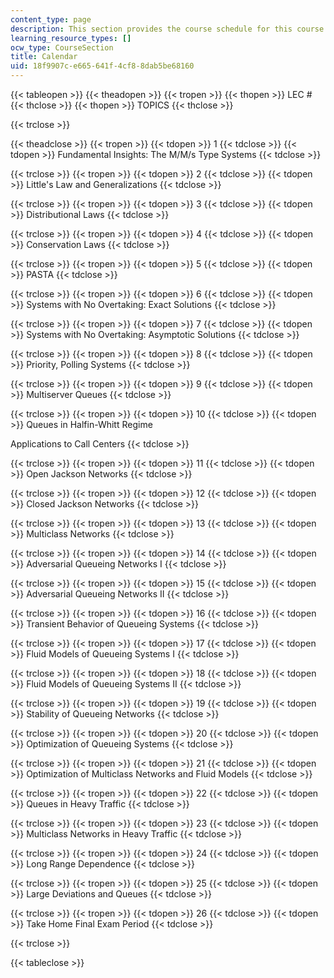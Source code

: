 ```yaml
---
content_type: page
description: This section provides the course schedule for this course.
learning_resource_types: []
ocw_type: CourseSection
title: Calendar
uid: 18f9907c-e665-641f-4cf8-8dab5be68160
---
```


{{< tableopen >}}
{{< theadopen >}}
{{< tropen >}}
{{< thopen >}}
LEC #
{{< thclose >}}
{{< thopen >}}
TOPICS
{{< thclose >}}

{{< trclose >}}

{{< theadclose >}}
{{< tropen >}}
{{< tdopen >}}
1
{{< tdclose >}}
{{< tdopen >}}
Fundamental Insights: The M/M/s Type Systems
{{< tdclose >}}

{{< trclose >}}
{{< tropen >}}
{{< tdopen >}}
2
{{< tdclose >}}
{{< tdopen >}}
Little's Law and Generalizations
{{< tdclose >}}

{{< trclose >}}
{{< tropen >}}
{{< tdopen >}}
3
{{< tdclose >}}
{{< tdopen >}}
Distributional Laws
{{< tdclose >}}

{{< trclose >}}
{{< tropen >}}
{{< tdopen >}}
4
{{< tdclose >}}
{{< tdopen >}}
Conservation Laws
{{< tdclose >}}

{{< trclose >}}
{{< tropen >}}
{{< tdopen >}}
5
{{< tdclose >}}
{{< tdopen >}}
PASTA
{{< tdclose >}}

{{< trclose >}}
{{< tropen >}}
{{< tdopen >}}
6
{{< tdclose >}}
{{< tdopen >}}
Systems with No Overtaking: Exact Solutions
{{< tdclose >}}

{{< trclose >}}
{{< tropen >}}
{{< tdopen >}}
7
{{< tdclose >}}
{{< tdopen >}}
Systems with No Overtaking: Asymptotic Solutions
{{< tdclose >}}

{{< trclose >}}
{{< tropen >}}
{{< tdopen >}}
8
{{< tdclose >}}
{{< tdopen >}}
Priority, Polling Systems
{{< tdclose >}}

{{< trclose >}}
{{< tropen >}}
{{< tdopen >}}
9
{{< tdclose >}}
{{< tdopen >}}
Multiserver Queues
{{< tdclose >}}

{{< trclose >}}
{{< tropen >}}
{{< tdopen >}}
10
{{< tdclose >}}
{{< tdopen >}}
Queues in Halfin-Whitt Regime  
  
Applications to Call Centers
{{< tdclose >}}

{{< trclose >}}
{{< tropen >}}
{{< tdopen >}}
11
{{< tdclose >}}
{{< tdopen >}}
Open Jackson Networks
{{< tdclose >}}

{{< trclose >}}
{{< tropen >}}
{{< tdopen >}}
12
{{< tdclose >}}
{{< tdopen >}}
Closed Jackson Networks
{{< tdclose >}}

{{< trclose >}}
{{< tropen >}}
{{< tdopen >}}
13
{{< tdclose >}}
{{< tdopen >}}
Multiclass Networks
{{< tdclose >}}

{{< trclose >}}
{{< tropen >}}
{{< tdopen >}}
14
{{< tdclose >}}
{{< tdopen >}}
Adversarial Queueing Networks I
{{< tdclose >}}

{{< trclose >}}
{{< tropen >}}
{{< tdopen >}}
15
{{< tdclose >}}
{{< tdopen >}}
Adversarial Queueing Networks II
{{< tdclose >}}

{{< trclose >}}
{{< tropen >}}
{{< tdopen >}}
16
{{< tdclose >}}
{{< tdopen >}}
Transient Behavior of Queueing Systems
{{< tdclose >}}

{{< trclose >}}
{{< tropen >}}
{{< tdopen >}}
17
{{< tdclose >}}
{{< tdopen >}}
Fluid Models of Queueing Systems I
{{< tdclose >}}

{{< trclose >}}
{{< tropen >}}
{{< tdopen >}}
18
{{< tdclose >}}
{{< tdopen >}}
Fluid Models of Queueing Systems II
{{< tdclose >}}

{{< trclose >}}
{{< tropen >}}
{{< tdopen >}}
19
{{< tdclose >}}
{{< tdopen >}}
Stability of Queueing Networks
{{< tdclose >}}

{{< trclose >}}
{{< tropen >}}
{{< tdopen >}}
20
{{< tdclose >}}
{{< tdopen >}}
Optimization of Queueing Systems
{{< tdclose >}}

{{< trclose >}}
{{< tropen >}}
{{< tdopen >}}
21
{{< tdclose >}}
{{< tdopen >}}
Optimization of Multiclass Networks and Fluid Models
{{< tdclose >}}

{{< trclose >}}
{{< tropen >}}
{{< tdopen >}}
22
{{< tdclose >}}
{{< tdopen >}}
Queues in Heavy Traffic
{{< tdclose >}}

{{< trclose >}}
{{< tropen >}}
{{< tdopen >}}
23
{{< tdclose >}}
{{< tdopen >}}
Multiclass Networks in Heavy Traffic
{{< tdclose >}}

{{< trclose >}}
{{< tropen >}}
{{< tdopen >}}
24
{{< tdclose >}}
{{< tdopen >}}
Long Range Dependence
{{< tdclose >}}

{{< trclose >}}
{{< tropen >}}
{{< tdopen >}}
25
{{< tdclose >}}
{{< tdopen >}}
Large Deviations and Queues
{{< tdclose >}}

{{< trclose >}}
{{< tropen >}}
{{< tdopen >}}
26
{{< tdclose >}}
{{< tdopen >}}
Take Home Final Exam Period
{{< tdclose >}}

{{< trclose >}}

{{< tableclose >}}